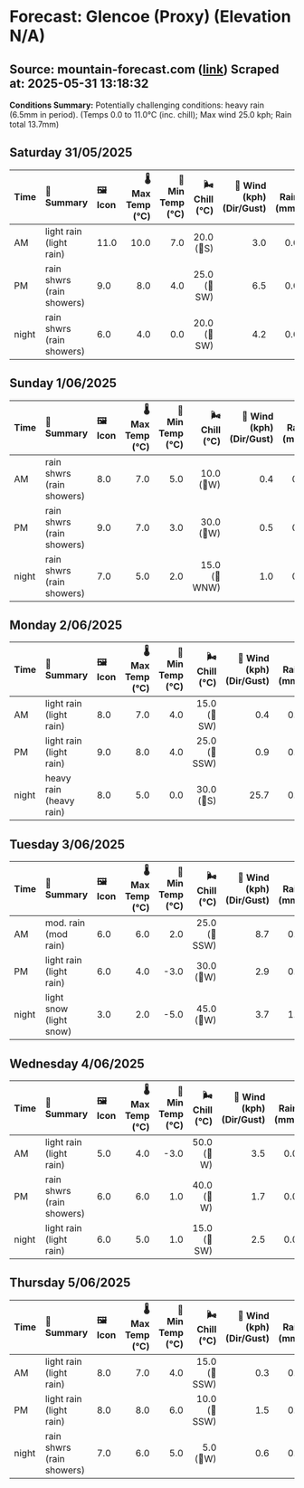 # Forecast: Glencoe (Proxy) (Elevation N/A)
**Source:** mountain-forecast.com ([link](https://www.mountain-forecast.com/peaks/Bidean-nam-Bian/forecasts/500))
**Scraped at:** 2025-05-31 13:18:32
---

**Conditions Summary:** Potentially challenging conditions: heavy rain (6.5mm in period). (Temps 0.0 to 11.0°C (inc. chill); Max wind 25.0 kph; Rain total 13.7mm)

## Saturday 31/05/2025
| **Time** | **📝 Summary** | **🖼️ Icon** | **🌡️ Max Temp (°C)** | **🥶 Min Temp (°C)** | **🌬️ Chill (°C)** | **💨 Wind (kph) (Dir/Gust)** | **💧 Rain (mm)** | **❄️ Snow (cm)** | **☁️ Cloud Base (m)** | **🧊 Freezing Lvl (m)** |
|:------- |:------- |:----- |--------------: |-------------: |-----------: |---------------------: |---------: |----------: |---------------: |----------------: |
| AM      | light rain<br><span class="icon-desc">(light rain)</span> | 11.0 | 10.0 | 7.0 | 20.0<br>(🧭S) | 3.0 | 0.0 | 300 | 2200 |
| PM      | rain shwrs<br><span class="icon-desc">(rain showers)</span> | 9.0 | 8.0 | 4.0 | 25.0<br>(🧭SW) | 6.5 | 0.0 | 250 | 1850 |
| night   | rain shwrs<br><span class="icon-desc">(rain showers)</span> | 6.0 | 4.0 | 0.0 | 20.0<br>(🧭SW) | 4.2 | 0.0 | 650 | 1250 |

## Sunday 1/06/2025
| **Time** | **📝 Summary** | **🖼️ Icon** | **🌡️ Max Temp (°C)** | **🥶 Min Temp (°C)** | **🌬️ Chill (°C)** | **💨 Wind (kph) (Dir/Gust)** | **💧 Rain (mm)** | **❄️ Snow (cm)** | **☁️ Cloud Base (m)** | **🧊 Freezing Lvl (m)** |
|:------- |:------- |:----- |--------------: |-------------: |-----------: |---------------------: |---------: |----------: |---------------: |----------------: |
| AM      | rain shwrs<br><span class="icon-desc">(rain showers)</span> | 8.0 | 7.0 | 5.0 | 10.0<br>(🧭W) | 0.4 | 0.0 | 350 | 1300 |
| PM      | rain shwrs<br><span class="icon-desc">(rain showers)</span> | 9.0 | 7.0 | 3.0 | 30.0<br>(🧭W) | 0.5 | 0.0 | 1450 | 1600 |
| night   | rain shwrs<br><span class="icon-desc">(rain showers)</span> | 7.0 | 5.0 | 2.0 | 15.0<br>(🧭WNW) | 1.0 | 0.0 | 350 | 1300 |

## Monday 2/06/2025
| **Time** | **📝 Summary** | **🖼️ Icon** | **🌡️ Max Temp (°C)** | **🥶 Min Temp (°C)** | **🌬️ Chill (°C)** | **💨 Wind (kph) (Dir/Gust)** | **💧 Rain (mm)** | **❄️ Snow (cm)** | **☁️ Cloud Base (m)** | **🧊 Freezing Lvl (m)** |
|:------- |:------- |:----- |--------------: |-------------: |-----------: |---------------------: |---------: |----------: |---------------: |----------------: |
| AM      | light rain<br><span class="icon-desc">(light rain)</span> | 8.0 | 7.0 | 4.0 | 15.0<br>(🧭SW) | 0.4 | 0.0 | 550 | 1350 |
| PM      | light rain<br><span class="icon-desc">(light rain)</span> | 9.0 | 8.0 | 4.0 | 25.0<br>(🧭SSW) | 0.9 | 0.0 | 650 | 1700 |
| night   | heavy rain<br><span class="icon-desc">(heavy rain)</span> | 8.0 | 5.0 | 0.0 | 30.0<br>(🧭S) | 25.7 | 0.0 | 300 | 1700 |

## Tuesday 3/06/2025
| **Time** | **📝 Summary** | **🖼️ Icon** | **🌡️ Max Temp (°C)** | **🥶 Min Temp (°C)** | **🌬️ Chill (°C)** | **💨 Wind (kph) (Dir/Gust)** | **💧 Rain (mm)** | **❄️ Snow (cm)** | **☁️ Cloud Base (m)** | **🧊 Freezing Lvl (m)** |
|:------- |:------- |:----- |--------------: |-------------: |-----------: |---------------------: |---------: |----------: |---------------: |----------------: |
| AM      | mod. rain<br><span class="icon-desc">(mod rain)</span> | 6.0 | 6.0 | 2.0 | 25.0<br>(🧭SSW) | 8.7 | 0.0 | 200 | 1450 |
| PM      | light rain<br><span class="icon-desc">(light rain)</span> | 6.0 | 4.0 | -3.0 | 30.0<br>(🧭W) | 2.9 | 0.0 | 300 | 1300 |
| night   | light snow<br><span class="icon-desc">(light snow)</span> | 3.0 | 2.0 | -5.0 | 45.0<br>(🧭W) | 3.7 | 1.0 | 300 | 700 |

## Wednesday 4/06/2025
| **Time** | **📝 Summary** | **🖼️ Icon** | **🌡️ Max Temp (°C)** | **🥶 Min Temp (°C)** | **🌬️ Chill (°C)** | **💨 Wind (kph) (Dir/Gust)** | **💧 Rain (mm)** | **❄️ Snow (cm)** | **☁️ Cloud Base (m)** | **🧊 Freezing Lvl (m)** |
|:------- |:------- |:----- |--------------: |-------------: |-----------: |---------------------: |---------: |----------: |---------------: |----------------: |
| AM      | light rain<br><span class="icon-desc">(light rain)</span> | 5.0 | 4.0 | -3.0 | 50.0<br>(🧭W) | 3.5 | 0.0 | 250 | 1100 |
| PM      | rain shwrs<br><span class="icon-desc">(rain showers)</span> | 6.0 | 6.0 | 1.0 | 40.0<br>(🧭W) | 1.7 | 0.0 | 350 | 1200 |
| night   | light rain<br><span class="icon-desc">(light rain)</span> | 6.0 | 5.0 | 1.0 | 15.0<br>(🧭SW) | 2.5 | 0.0 | 600 | 1250 |

## Thursday 5/06/2025
| **Time** | **📝 Summary** | **🖼️ Icon** | **🌡️ Max Temp (°C)** | **🥶 Min Temp (°C)** | **🌬️ Chill (°C)** | **💨 Wind (kph) (Dir/Gust)** | **💧 Rain (mm)** | **❄️ Snow (cm)** | **☁️ Cloud Base (m)** | **🧊 Freezing Lvl (m)** |
|:------- |:------- |:----- |--------------: |-------------: |-----------: |---------------------: |---------: |----------: |---------------: |----------------: |
| AM      | light rain<br><span class="icon-desc">(light rain)</span> | 8.0 | 7.0 | 4.0 | 15.0<br>(🧭SSW) | 0.3 | 0.0 | 350 | 1550 |
| PM      | light rain<br><span class="icon-desc">(light rain)</span> | 8.0 | 8.0 | 6.0 | 10.0<br>(🧭SSW) | 1.5 | 0.0 | 300 | 1700 |
| night   | rain shwrs<br><span class="icon-desc">(rain showers)</span> | 7.0 | 6.0 | 5.0 | 5.0<br>(🧭W) | 0.6 | 0.0 | 450 | 1650 |